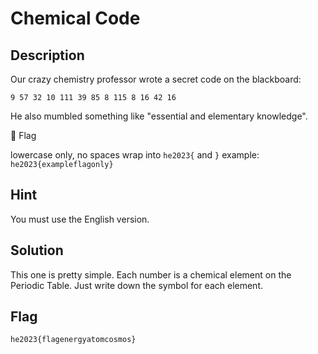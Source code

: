 Chemical Code
=============

Description
-------------
Our crazy chemistry professor wrote a secret code on the blackboard:

`9 57 32 10 111 39 85 8 115 8 16 42 16`

He also mumbled something like "essential and elementary knowledge".

🚩 Flag

lowercase only, no spaces
wrap into `he2023{` and `}`
example: `he2023{exampleflagonly}`


Hint
-------------
You must use the English version.


Solution
-------------
This one is pretty simple. Each number is a chemical element on the Periodic Table.
Just write down the symbol for each element.

Flag
-------------
`he2023{flagenergyatomcosmos}`